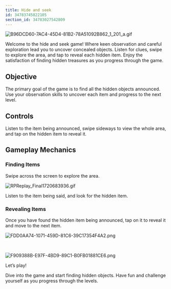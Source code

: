 ```yaml
---
title: Hide and seek
id: 34783745822105
section_id: 34783027542809
---
```

![B96DCD60-7AC4-45D4-81B2-78A51092B862_1_201_a.gif](https://help.studycat.com/hc/article_attachments/34930712507545)


Welcome to the hide and seek game! Where keen observation and careful exploration lead you to uncover concealed objects. Listen for clues, swipe to explore the area, and tap to reveal each hidden item. Enjoy the satisfaction of finding hidden treasures as you progress through the game.


## Objective


The primary goal of the game is to find all the hidden objects announced. Use your observation skills to uncover each item and progress to the next level.


## Controls


Listen to the item being announced, swipe sideways to view the whole area, and tap on the hidden item to reveal it.


## Gameplay Mechanics


### Finding Items


Swipe across the screen to explore the area. 


![RPReplay_Final1720683936.gif](https://help.studycat.com/hc/article_attachments/34930712511513)


Listen to the item being said, and look for the hidden item.


### Revealing Items


Once you have found the hidden item being announced, tap on it to reveal it and move to the next item.


![FDD0AA74-1071-459D-81C6-39C17354F4A2.png](https://help.studycat.com/hc/article_attachments/34783745782809)


 


![F909388B-E97F-4BD9-89C1-B0FB01881CE6.png](https://help.studycat.com/hc/article_attachments/34783721841177)


Let’s play!


Dive into the game and start finding hidden objects. Have fun and challenge yourself as you progress through the levels.

